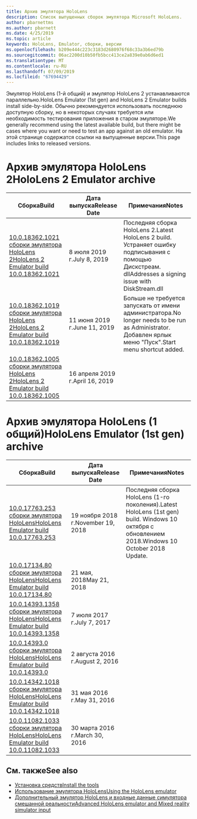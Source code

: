 ```yaml
---
title: Архив эмулятора HoloLens
description: Список выпущенных сборок эмулятора Microsoft HoloLens.
author: pbarnettms
ms.author: pbarnett
ms.date: 4/25/2019
ms.topic: article
keywords: HoloLens, Emulator, сборки, версии
ms.openlocfilehash: b209e444c223c3183d2680976f68c33a3b6ed79b
ms.sourcegitcommit: 06ac2200d10b50fb5bcc413ce2a839e0ab6d6ed1
ms.translationtype: MT
ms.contentlocale: ru-RU
ms.lasthandoff: 07/09/2019
ms.locfileid: "67694429"
---
```

<span data-ttu-id="3b7f6-104">Эмулятор HoloLens (1-й общий) и эмулятор HoloLens 2 устанавливаются параллельно.</span><span class="sxs-lookup"><span data-stu-id="3b7f6-104">HoloLens Emulator (1st gen) and HoloLens 2 Emulator builds install side-by-side.</span></span> <span data-ttu-id="3b7f6-105">Обычно рекомендуется использовать последнюю доступную сборку, но в некоторых случаях требуется или необходимость тестирования приложения в старом эмуляторе.</span><span class="sxs-lookup"><span data-stu-id="3b7f6-105">We generally recommend using the latest available build, but there might be cases where you want or need to test an app against an old emulator.</span></span> <span data-ttu-id="3b7f6-106">На этой странице содержатся ссылки на выпущенные версии.</span><span class="sxs-lookup"><span data-stu-id="3b7f6-106">This page includes links to released versions.</span></span>


# <a name="hololens-2-emulator-archive"></a><span data-ttu-id="3b7f6-107">Архив эмулятора HoloLens 2</span><span class="sxs-lookup"><span data-stu-id="3b7f6-107">HoloLens 2 Emulator archive</span></span>


|  <span data-ttu-id="3b7f6-108">Сборка</span><span class="sxs-lookup"><span data-stu-id="3b7f6-108">Build</span></span> |  <span data-ttu-id="3b7f6-109">Дата выпуска</span><span class="sxs-lookup"><span data-stu-id="3b7f6-109">Release Date</span></span> |  <span data-ttu-id="3b7f6-110">Примечания</span><span class="sxs-lookup"><span data-stu-id="3b7f6-110">Notes</span></span> | 
|----------|----------|----------|
|  [<span data-ttu-id="3b7f6-111">10.0.18362.1021 сборки эмулятора HoloLens 2</span><span class="sxs-lookup"><span data-stu-id="3b7f6-111">HoloLens 2 Emulator build 10.0.18362.1021</span></span>](https://go.microsoft.com/fwlink/?linkid=2098508) | <span data-ttu-id="3b7f6-112">8 июля 2019 г.</span><span class="sxs-lookup"><span data-stu-id="3b7f6-112">July 8, 2019</span></span> | <span data-ttu-id="3b7f6-113">Последняя сборка HoloLens 2.</span><span class="sxs-lookup"><span data-stu-id="3b7f6-113">Latest HoloLens 2 build.</span></span>  <span data-ttu-id="3b7f6-114">Устраняет ошибку подписывания с помощью Дискстреам. dll</span><span class="sxs-lookup"><span data-stu-id="3b7f6-114">Addresses a signing issue with DiskStream.dll</span></span> |
|  [<span data-ttu-id="3b7f6-115">10.0.18362.1019 сборки эмулятора HoloLens 2</span><span class="sxs-lookup"><span data-stu-id="3b7f6-115">HoloLens 2 Emulator build 10.0.18362.1019</span></span>](https://go.microsoft.com/fwlink/?linkid=2095316) | <span data-ttu-id="3b7f6-116">11 июня 2019 г.</span><span class="sxs-lookup"><span data-stu-id="3b7f6-116">June 11, 2019</span></span> | <span data-ttu-id="3b7f6-117">Больше не требуется запускать от имени администратора.</span><span class="sxs-lookup"><span data-stu-id="3b7f6-117">No longer needs to be run as Administrator.</span></span>  <span data-ttu-id="3b7f6-118">Добавлен ярлык меню "Пуск".</span><span class="sxs-lookup"><span data-stu-id="3b7f6-118">Start menu shortcut added.</span></span> |
|  [<span data-ttu-id="3b7f6-119">10.0.18362.1005 сборки эмулятора HoloLens 2</span><span class="sxs-lookup"><span data-stu-id="3b7f6-119">HoloLens 2 Emulator build 10.0.18362.1005</span></span>](https://go.microsoft.com/fwlink/?linkid=2087187) | <span data-ttu-id="3b7f6-120">16 апреля 2019 г.</span><span class="sxs-lookup"><span data-stu-id="3b7f6-120">April 16, 2019</span></span> |  |


# <a name="hololens-emulator-1st-gen-archive"></a><span data-ttu-id="3b7f6-121">Архив эмулятора HoloLens (1 общий)</span><span class="sxs-lookup"><span data-stu-id="3b7f6-121">HoloLens Emulator (1st gen) archive</span></span>


|  <span data-ttu-id="3b7f6-122">Сборка</span><span class="sxs-lookup"><span data-stu-id="3b7f6-122">Build</span></span> |  <span data-ttu-id="3b7f6-123">Дата выпуска</span><span class="sxs-lookup"><span data-stu-id="3b7f6-123">Release Date</span></span> |  <span data-ttu-id="3b7f6-124">Примечания</span><span class="sxs-lookup"><span data-stu-id="3b7f6-124">Notes</span></span> | 
|----------|----------|----------|
|  [<span data-ttu-id="3b7f6-125">10.0.17763.253 сборки эмулятора HoloLens</span><span class="sxs-lookup"><span data-stu-id="3b7f6-125">HoloLens Emulator build 10.0.17763.253</span></span>](https://go.microsoft.com/fwlink/?linkid=2065980) | <span data-ttu-id="3b7f6-126">19 ноября 2018 г.</span><span class="sxs-lookup"><span data-stu-id="3b7f6-126">November 19, 2018</span></span> | <span data-ttu-id="3b7f6-127">Последняя сборка HoloLens (1-го поколения).</span><span class="sxs-lookup"><span data-stu-id="3b7f6-127">Latest HoloLens (1st gen) build.</span></span> <span data-ttu-id="3b7f6-128">Windows 10 октября с обновлением 2018.</span><span class="sxs-lookup"><span data-stu-id="3b7f6-128">Windows 10 October 2018 Update.</span></span> |
|  [<span data-ttu-id="3b7f6-129">10.0.17134.80 сборки эмулятора HoloLens</span><span class="sxs-lookup"><span data-stu-id="3b7f6-129">HoloLens Emulator build 10.0.17134.80</span></span>](https://go.microsoft.com/fwlink/?linkid=874531) | <span data-ttu-id="3b7f6-130">21 мая, 2018</span><span class="sxs-lookup"><span data-stu-id="3b7f6-130">May 21, 2018</span></span> | 
|  [<span data-ttu-id="3b7f6-131">10.0.14393.1358 сборки эмулятора HoloLens</span><span class="sxs-lookup"><span data-stu-id="3b7f6-131">HoloLens Emulator build 10.0.14393.1358</span></span>](https://go.microsoft.com/fwlink/?linkid=852626) |  <span data-ttu-id="3b7f6-132">7 июля 2017 г.</span><span class="sxs-lookup"><span data-stu-id="3b7f6-132">July 7, 2017</span></span> |
|  [<span data-ttu-id="3b7f6-133">10.0.14393.0 сборки эмулятора HoloLens</span><span class="sxs-lookup"><span data-stu-id="3b7f6-133">HoloLens Emulator build 10.0.14393.0</span></span>](http://go.microsoft.com/fwlink/?LinkID=823018) |  <span data-ttu-id="3b7f6-134">2 августа 2016 г.</span><span class="sxs-lookup"><span data-stu-id="3b7f6-134">August 2, 2016</span></span> |
|  [<span data-ttu-id="3b7f6-135">10.0.14342.1018 сборки эмулятора HoloLens</span><span class="sxs-lookup"><span data-stu-id="3b7f6-135">HoloLens Emulator build 10.0.14342.1018</span></span>](http://go.microsoft.com/fwlink/?LinkID=823018) |  <span data-ttu-id="3b7f6-136">31 мая 2016 г.</span><span class="sxs-lookup"><span data-stu-id="3b7f6-136">May 31, 2016</span></span> |
|  [<span data-ttu-id="3b7f6-137">10.0.11082.1033 сборки эмулятора HoloLens</span><span class="sxs-lookup"><span data-stu-id="3b7f6-137">HoloLens Emulator build 10.0.11082.1033</span></span>](http://go.microsoft.com/fwlink/?LinkID=724053) |  <span data-ttu-id="3b7f6-138">30 марта 2016 г.</span><span class="sxs-lookup"><span data-stu-id="3b7f6-138">March 30, 2016</span></span> |

## <a name="see-also"></a><span data-ttu-id="3b7f6-139">См. также</span><span class="sxs-lookup"><span data-stu-id="3b7f6-139">See also</span></span>
* [<span data-ttu-id="3b7f6-140">Установка средств</span><span class="sxs-lookup"><span data-stu-id="3b7f6-140">Install the tools</span></span>](install-the-tools.md)
* [<span data-ttu-id="3b7f6-141">Использование эмулятора HoloLens</span><span class="sxs-lookup"><span data-stu-id="3b7f6-141">Using the HoloLens emulator</span></span>](using-the-hololens-emulator.md)
* [<span data-ttu-id="3b7f6-142">Дополнительный эмулятор HoloLens и входные данные симулятора смешанной реальности</span><span class="sxs-lookup"><span data-stu-id="3b7f6-142">Advanced HoloLens emulator and Mixed reality simulator input</span></span>](advanced-hololens-emulator-and-mixed-reality-simulator-input.md)
